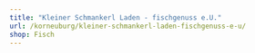 ```yaml
---
title: "Kleiner Schmankerl Laden - fischgenuss e.U."
url: /korneuburg/kleiner-schmankerl-laden-fischgenuss-e-u/
shop: Fisch
---
```

